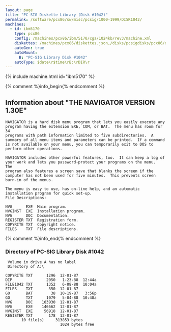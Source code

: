 ```yaml
---
layout: page
title: "PC-SIG Diskette Library (Disk #1042)"
permalink: /software/pcx86/sw/misc/pcsig/1000-1999/DISK1042/
machines:
  - id: ibm5170
    type: pcx86
    config: /machines/pcx86/ibm/5170/cga/1024kb/rev3/machine.xml
    diskettes: /machines/pcx86/diskettes.json,/disks/pcsigdisks/pcx86/diskettes.json
    autoGen: true
    autoMount:
      B: "PC-SIG Library Disk #1042"
    autoType: $date\r$time\rB:\rDIR\r
---
```


{% include machine.html id="ibm5170" %}

{% comment %}info_begin{% endcomment %}

## Information about "THE NAVIGATOR VERSION 1.30E"

    NAVIGATOR is a hard disk menu program that lets you easily execute any
    program having the extension EXE, COM, or BAT.  The menu has room for 34
    programs with path information limited to five subdirectories.  A
    summary of all menu items and parameters can be printed.  If a command
    is not available on your menu, you can temporarily exit to DOS to
    perform other operations.
    
    NAVIGATOR includes other powerful features, too.  It can keep a log of
    your work and lets you password-protect your programs on the menu.  The
    program also features a screen save that blanks the screen if the
    computer has not been used for five minutes.  This prevents screen
    burn-in of the menus.
    
    The menu is easy to use, has on-line help, and an automatic
    installation program for quick set-up.
    File Descriptions:
    
    NVG      EXE  Main program.
    NVGINST  EXE  Installation program.
    NVG      DOC  Documentation.
    REGISTER TXT  Registration form.
    COPYRITE TXT  Copyright notice.
    FILES    TXT  File descriptions.
{% comment %}info_end{% endcomment %}


### Directory of PC-SIG Library Disk #1042

     Volume in drive A has no label
     Directory of A:\

    COPYRITE TXT      1296  12-01-87
    DIP               2050   1-23-88  12:44a
    FILE1042 TXT      1352   6-08-88  10:04a
    FILES    TXT       350  12-01-87
    GO       BAT        38  10-19-87   3:56p
    GO       TXT      1079   5-04-88  10:48a
    NVG      DOC    103930  12-01-87
    NVG      EXE    146662  12-01-87
    NVGINST  EXE     56918  12-01-87
    REGISTER TXT       178  12-01-87
           10 file(s)     313853 bytes
                            1024 bytes free
